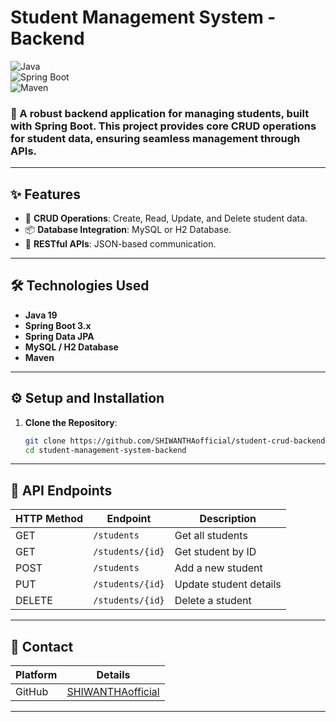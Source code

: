 # Student Management System - Backend

![Java](https://img.shields.io/badge/Java-19-blue)  
![Spring Boot](https://img.shields.io/badge/Spring%20Boot-3.3.4-green)  
![Maven](https://img.shields.io/badge/Maven-Build-orange)  

### 🚀 A robust backend application for managing students, built with Spring Boot. This project provides core CRUD operations for student data, ensuring seamless management through APIs.

---

## ✨ Features
- 📄 **CRUD Operations**: Create, Read, Update, and Delete student data.    
- 📦 **Database Integration**: MySQL or H2 Database.  
- 📑 **RESTful APIs**: JSON-based communication.  
 
---

## 🛠️ Technologies Used
- **Java 19**  
- **Spring Boot 3.x**  
- **Spring Data JPA**   
- **MySQL / H2 Database**  
- **Maven**  

---

## ⚙️ Setup and Installation
1. **Clone the Repository**:
   ```bash
   git clone https://github.com/SHIWANTHAofficial/student-crud-backend.git
   cd student-management-system-backend


---

## 📑 API Endpoints

| HTTP Method | Endpoint               | Description            |
|-------------|------------------------|------------------------|
| GET         | `/students`        | Get all students       |
| GET         | `/students/{id}`   | Get student by ID      |
| POST        | `/students`        | Add a new student      |
| PUT         | `/students/{id}`   | Update student details |
| DELETE      | `/students/{id}`   | Delete a student       |


---


## 📧 Contact

| Platform | Details                                |
|----------|----------------------------------------|
| GitHub   | [SHIWANTHAofficial](https://github.com/@SHIWANTHAofficial) |

---


